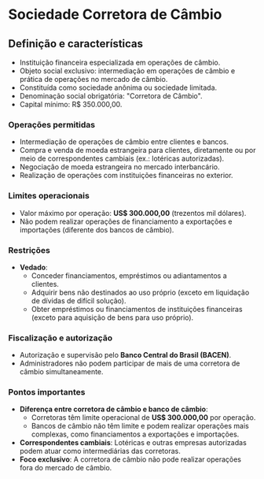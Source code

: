 # Sociedade Corretora de Câmbio

## Definição e características
- Instituição financeira especializada em operações de câmbio.
- Objeto social exclusivo: intermediação em operações de câmbio e prática de operações no mercado de câmbio.
- Constituída como sociedade anônima ou sociedade limitada.
- Denominação social obrigatória: "Corretora de Câmbio".
- Capital mínimo: R$ 350.000,00.

### Operações permitidas
- Intermediação de operações de câmbio entre clientes e bancos.
- Compra e venda de moeda estrangeira para clientes, diretamente ou por meio de correspondentes cambiais (ex.: lotéricas autorizadas).
- Negociação de moeda estrangeira no mercado interbancário.
- Realização de operações com instituições financeiras no exterior.

### Limites operacionais
- Valor máximo por operação: **US$ 300.000,00** (trezentos mil dólares).
- Não podem realizar operações de financiamento a exportações e importações (diferente dos bancos de câmbio).

### Restrições
- **Vedado**:
  - Conceder financiamentos, empréstimos ou adiantamentos a clientes.
  - Adquirir bens não destinados ao uso próprio (exceto em liquidação de dívidas de difícil solução).
  - Obter empréstimos ou financiamentos de instituições financeiras (exceto para aquisição de bens para uso próprio).

### Fiscalização e autorização
- Autorização e supervisão pelo **Banco Central do Brasil (BACEN)**.
- Administradores não podem participar de mais de uma corretora de câmbio simultaneamente.

### Pontos importantes
- **Diferença entre corretora de câmbio e banco de câmbio**:
   - Corretoras têm limite operacional de **US$ 300.000,00** por operação.
   - Bancos de câmbio não têm limite e podem realizar operações mais complexas, como financiamentos a exportações e importações.
- **Correspondentes cambiais**: Lotéricas e outras empresas autorizadas podem atuar como intermediárias das corretoras.
- **Foco exclusivo**: A corretora de câmbio não pode realizar operações fora do mercado de câmbio.
